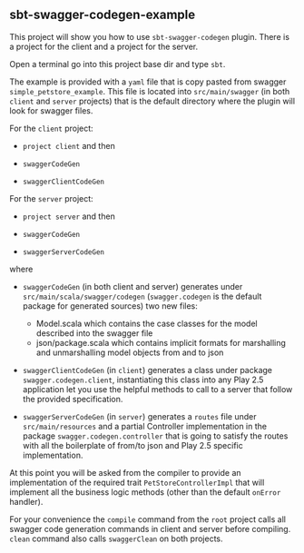 sbt-swagger-codegen-example
---------------------------

This project will show you how to use `sbt-swagger-codegen` plugin. There is a project for the client and a project for the server.

Open a terminal go into this project base dir and type `sbt`.

The example is provided with a `yaml` file that is copy pasted from swagger `simple_petstore_example`.
This file is located into `src/main/swagger` (in both `client` and `server` projects) that is the default directory where the plugin will look for swagger files.

For the `client` project:

- `project client` and then

- `swaggerCodeGen`

- `swaggerClientCodeGen`

For the `server` project:

- `project server` and then

- `swaggerCodeGen`

- `swaggerServerCodeGen`

where

- `swaggerCodeGen` (in both client and server) generates under `src/main/scala/swagger/codegen` (`swagger.codegen` is the default package for generated sources) two new files:

	- Model.scala which contains the case classes for the model described into the swagger file
	- json/package.scala which contains implicit formats for marshalling and unmarshalling model objects from and to json

- `swaggerClientCodeGen` (in `client`) generates a class under package `swagger.codegen.client`, instantiating this class into any Play 2.5 application let you use the helpful methods to call to a server that follow the provided specification.

- `swaggerServerCodeGen` (in `server`) generates a `routes` file under `src/main/resources` and a partial Controller implementation in the package `swagger.codegen.controller` that is going to satisfy the routes with all the boilerplate of from/to json and Play 2.5 specific implementation.

At this point you will be asked from the compiler to provide an implementation of the required trait `PetStoreControllerImpl` that will implement all the business logic methods (other than the default `onError` handler).

For your convenience the `compile` command from the `root` project calls all swagger code generation commands in client and server before compiling. `clean` command also calls `swaggerClean` on both projects.
